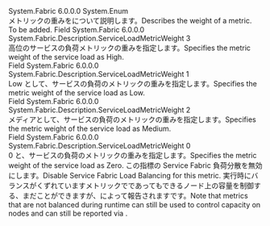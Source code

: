 <Type Name="ServiceLoadMetricWeight" FullName="System.Fabric.Description.ServiceLoadMetricWeight">
  <TypeSignature Language="C#" Value="public enum ServiceLoadMetricWeight" />
  <TypeSignature Language="ILAsm" Value=".class public auto ansi sealed ServiceLoadMetricWeight extends System.Enum" />
  <TypeSignature Language="DocId" Value="T:System.Fabric.Description.ServiceLoadMetricWeight" />
  <TypeSignature Language="VB.NET" Value="Public Enum ServiceLoadMetricWeight" />
  <TypeSignature Language="F#" Value="type ServiceLoadMetricWeight = " />
  <AssemblyInfo>
    <AssemblyName>System.Fabric</AssemblyName>
    <AssemblyVersion>6.0.0.0</AssemblyVersion>
  </AssemblyInfo>
  <Base>
    <BaseTypeName>System.Enum</BaseTypeName>
  </Base>
  <Docs>
    <summary>
      <para><span data-ttu-id="03537-101">メトリックの重みをについて説明します。</span><span class="sxs-lookup"><span data-stu-id="03537-101">Describes the weight of a metric.</span></span></para>
    </summary>
    <remarks>To be added.</remarks>
  </Docs>
  <Members>
    <Member MemberName="High">
      <MemberSignature Language="C#" Value="High" />
      <MemberSignature Language="ILAsm" Value=".field public static literal valuetype System.Fabric.Description.ServiceLoadMetricWeight High = int32(3)" />
      <MemberSignature Language="DocId" Value="F:System.Fabric.Description.ServiceLoadMetricWeight.High" />
      <MemberSignature Language="VB.NET" Value="High" />
      <MemberSignature Language="F#" Value="High = 3" Usage="System.Fabric.Description.ServiceLoadMetricWeight.High" />
      <MemberType>Field</MemberType>
      <AssemblyInfo>
        <AssemblyName>System.Fabric</AssemblyName>
        <AssemblyVersion>6.0.0.0</AssemblyVersion>
      </AssemblyInfo>
      <ReturnValue>
        <ReturnType>System.Fabric.Description.ServiceLoadMetricWeight</ReturnType>
      </ReturnValue>
      <MemberValue>3</MemberValue>
      <Docs>
        <summary>
          <para><span data-ttu-id="03537-102">高位のサービスの負荷メトリックの重みを指定します。</span><span class="sxs-lookup"><span data-stu-id="03537-102">Specifies the metric weight of the service load as High.</span></span></para>
        </summary>
      </Docs>
    </Member>
    <Member MemberName="Low">
      <MemberSignature Language="C#" Value="Low" />
      <MemberSignature Language="ILAsm" Value=".field public static literal valuetype System.Fabric.Description.ServiceLoadMetricWeight Low = int32(1)" />
      <MemberSignature Language="DocId" Value="F:System.Fabric.Description.ServiceLoadMetricWeight.Low" />
      <MemberSignature Language="VB.NET" Value="Low" />
      <MemberSignature Language="F#" Value="Low = 1" Usage="System.Fabric.Description.ServiceLoadMetricWeight.Low" />
      <MemberType>Field</MemberType>
      <AssemblyInfo>
        <AssemblyName>System.Fabric</AssemblyName>
        <AssemblyVersion>6.0.0.0</AssemblyVersion>
      </AssemblyInfo>
      <ReturnValue>
        <ReturnType>System.Fabric.Description.ServiceLoadMetricWeight</ReturnType>
      </ReturnValue>
      <MemberValue>1</MemberValue>
      <Docs>
        <summary>
          <para><span data-ttu-id="03537-103">Low として、サービスの負荷のメトリックの重みを指定します。</span><span class="sxs-lookup"><span data-stu-id="03537-103">Specifies the metric weight of the service load as Low.</span></span></para>
        </summary>
      </Docs>
    </Member>
    <Member MemberName="Medium">
      <MemberSignature Language="C#" Value="Medium" />
      <MemberSignature Language="ILAsm" Value=".field public static literal valuetype System.Fabric.Description.ServiceLoadMetricWeight Medium = int32(2)" />
      <MemberSignature Language="DocId" Value="F:System.Fabric.Description.ServiceLoadMetricWeight.Medium" />
      <MemberSignature Language="VB.NET" Value="Medium" />
      <MemberSignature Language="F#" Value="Medium = 2" Usage="System.Fabric.Description.ServiceLoadMetricWeight.Medium" />
      <MemberType>Field</MemberType>
      <AssemblyInfo>
        <AssemblyName>System.Fabric</AssemblyName>
        <AssemblyVersion>6.0.0.0</AssemblyVersion>
      </AssemblyInfo>
      <ReturnValue>
        <ReturnType>System.Fabric.Description.ServiceLoadMetricWeight</ReturnType>
      </ReturnValue>
      <MemberValue>2</MemberValue>
      <Docs>
        <summary>
          <para><span data-ttu-id="03537-104">メディアとして、サービスの負荷のメトリックの重みを指定します。</span><span class="sxs-lookup"><span data-stu-id="03537-104">Specifies the metric weight of the service load as Medium.</span></span></para>
        </summary>
      </Docs>
    </Member>
    <Member MemberName="Zero">
      <MemberSignature Language="C#" Value="Zero" />
      <MemberSignature Language="ILAsm" Value=".field public static literal valuetype System.Fabric.Description.ServiceLoadMetricWeight Zero = int32(0)" />
      <MemberSignature Language="DocId" Value="F:System.Fabric.Description.ServiceLoadMetricWeight.Zero" />
      <MemberSignature Language="VB.NET" Value="Zero" />
      <MemberSignature Language="F#" Value="Zero = 0" Usage="System.Fabric.Description.ServiceLoadMetricWeight.Zero" />
      <MemberType>Field</MemberType>
      <AssemblyInfo>
        <AssemblyName>System.Fabric</AssemblyName>
        <AssemblyVersion>6.0.0.0</AssemblyVersion>
      </AssemblyInfo>
      <ReturnValue>
        <ReturnType>System.Fabric.Description.ServiceLoadMetricWeight</ReturnType>
      </ReturnValue>
      <MemberValue>0</MemberValue>
      <Docs>
        <summary>
          <para><span data-ttu-id="03537-105">0 と、サービスの負荷のメトリックの重みを指定します。</span><span class="sxs-lookup"><span data-stu-id="03537-105">Specifies the metric weight of the service load as Zero.</span></span> <span data-ttu-id="03537-106">この指標の Service Fabric 負荷分散を無効にします。</span><span class="sxs-lookup"><span data-stu-id="03537-106">Disable Service Fabric Load Balancing for this metric.</span></span> <span data-ttu-id="03537-107">実行時にバランスがくずれていますメトリックでであってもできるノード上の容量を制御する、まだことができますが、によって報告されます<see cref="M:System.Fabric.IServicePartition.ReportLoad(System.Collections.Generic.IEnumerable{System.Fabric.LoadMetric})" />です。</span><span class="sxs-lookup"><span data-stu-id="03537-107">Note that metrics that are not balanced during runtime can still be used to control capacity on nodes and can still be reported via <see cref="M:System.Fabric.IServicePartition.ReportLoad(System.Collections.Generic.IEnumerable{System.Fabric.LoadMetric})" />.</span></span></para>
        </summary>
      </Docs>
    </Member>
  </Members>
</Type>